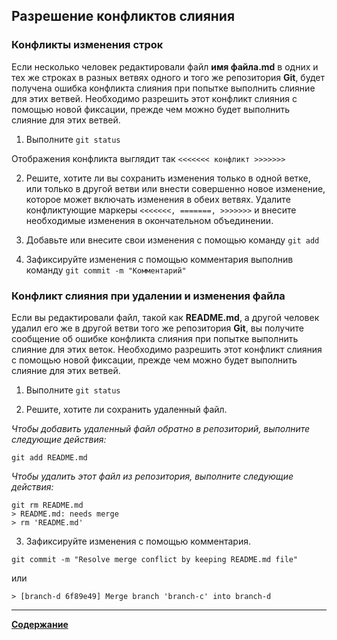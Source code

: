 ## Разрешение конфликтов слияния

### Конфликты изменения строк

Если несколько человек редактировали файл **имя файла.md** в одних и тех же строках в разных ветвях одного и того же репозитория **Git**, будет получена ошибка конфликта слияния при попытке выполнить слияние для этих ветвей. Необходимо разрешить этот конфликт слияния с помощью новой фиксации, прежде чем можно будет выполнить слияние для этих ветвей.

1. Выполните ``git status``

Отображения конфликта выглядит так ``<<<<<<< конфликт >>>>>>>``

2. Решите, хотите ли вы сохранить изменения только в одной ветке, или только в другой ветви или внести совершенно новое изменение, которое может включать изменения в обеих ветвях. Удалите конфликтующие маркеры ``<<<<<<<, =======, >>>>>>>`` и внесите необходимые изменения в окончательном объединении. 

3. Добавьте или внесите свои изменения с помощью команду ``git add``

4. Зафиксируйте изменения с помощью комментария выполнив команду ``git commit -m "Комментарий"``


### Конфликт слияния при удалении и изменения файла

Если вы редактировали файл, такой как **README.md**, а другой человек удалил его же в другой ветви того же репозитория **Git**, вы получите сообщение об ошибке конфликта слияния при попытке выполнить слияние для этих веток. Необходимо разрешить этот конфликт слияния с помощью новой фиксации, прежде чем можно будет выполнить слияние для этих ветвей.

1. Выполните ``git status``

2. Решите, хотите ли сохранить удаленный файл. 

*Чтобы добавить удаленный файл обратно в репозиторий, выполните следующие действия:*

```
git add README.md
```

*Чтобы удалить этот файл из репозитория, выполните следующие действия:*

```
git rm README.md
> README.md: needs merge
> rm 'README.md'
```

3. Зафиксируйте изменения с помощью комментария.

```
git commit -m "Resolve merge conflict by keeping README.md file"
```

или

```
> [branch-d 6f89e49] Merge branch 'branch-c' into branch-d
```

***
[**Содержание**](/readme.md)
